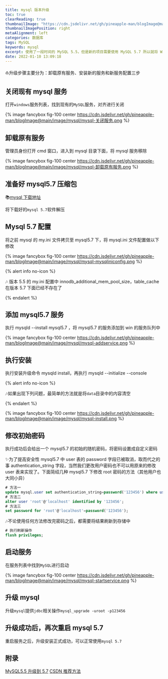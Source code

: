 ```yaml
---
title: mysql 版本升级
toc: true
clearReading: true
thumbnailImage: "https://cdn.jsdelivr.net/gh/pineapple-man/blogImage@main/image/mysql/mysql.jpg"
thumbnailImagePosition: right
metaAlignment: left
categories: 数据库
tags: MySQL
keywords: mysql
excerpt: 使用了一段时间的 MySQL 5.5，但是新的项目需要使用 MySQL 5.7 所以就将 Win10 平台上的 MySQL5.5 进行升级
date: 2022-01-10 13:09:18
---
```


<!-- toc -->

:boat:升级步骤主要分为：卸载原有服务、安装新的服务和新服务配置三步

## 关闭现有 mysql 服务

打开`windows`服务列表，找到现有的`MySQL`服务，对齐进行关闭

{% image fancybox fig-100  center https://cdn.jsdelivr.net/gh/pineapple-man/blogImage@main/image/mysql/mysql-关闭服务.png %}

## 卸载原有服务

管理员身份打开 cmd 窗口，进入到 mysql 目录下面，将 mysql 服务移除

{% image fancybox fig-100  center https://cdn.jsdelivr.net/gh/pineapple-man/blogImage@main/image/mysql/mysql-卸载原有服务.png %}

## 准备好 mysql5.7 压缩包

:books:[mysql 下载地址](https://dev.mysql.com/downloads/mysql/)

将下载好的`mysql 5.7`软件解压

## Mysql 5.7 配置

将之前 mysql 的 my.ini 文件拷贝至 mysql5.7 下，将 mysql.ini 文件配置做以下修改

{% image fancybox fig-100  center https://cdn.jsdelivr.net/gh/pineapple-man/blogImage@main/image/mysql/mysql-mysqliniconfig.png %}

{% alert info no-icon %}

:notes: 版本 5.5 的 my.ini 配置中 innodb_additional_mem_pool_size，table_cache 在版本 5.7 下面已经不存在了

{% endalert %}

## 添加 mysql5.7 服务

执行 mysqld --install mysql5.7 ，将 mysql5.7 的服务添加到 win 的服务队列中

{% image fancybox fig-100  center https://cdn.jsdelivr.net/gh/pineapple-man/blogImage@main/image/mysql/mysql-addservice.png %}

## 执行安装

执行安装升级命令 mysqld install，再执行 mysqld --initialize --console

{% alert info no-icon %}

:notes:如果出现下列问题，最简单的方法就是将`data`目录中的内容清空

{% endalert %}

{% image fancybox fig-100  center https://cdn.jsdelivr.net/gh/pineapple-man/blogImage@main/image/mysql/mysql-install.png %}

## 修改初始密码

执行成功后会给出一个 mysql5.7 的初始的随机密码，将密码设置成自定义密码

:sparkles:为了提高安全性 mysql5.7 中 user 表的 password 字段已被取消，取而代之的事 authentication_string 字段，当然我们更改用户密码也不可以用原来的修改 user 表来实现了。下面简绍几种 mysql5.7 下修改 root 密码的方法（其他用户也大同小异）

```sql
# 方法一
update mysql.user set authentication_string=password('123456') where user='root' and Host = 'localhost';
# 方法二
alter user 'root'@'localhost' identified by '123456';
# 方法三
set password for 'root'@'localhost'=password('123456');
```

:notes:不论使用任何方法修改完密码之后，都需要将结果刷新到存储中

```sql
# 执行刷新操作
flush privileges;
```

## 启动服务

在服务列表中找到`MySQL`进行启动

{% image fancybox fig-100  center https://cdn.jsdelivr.net/gh/pineapple-man/blogImage@main/image/mysql/mysql-startservice.png %}

## 升级 mysql

升级`mysql`提供`jdbc`相关操作`mysql_upgrade -uroot -p123456`

## 升级成功后，再次重启 mysql 5.7

重启服务之后，升级安装正式成功，可以正常使用`mysql 5.7`

## 附录

[MySQL5.5 升级到 5.7](https://cloud.tencent.com/developer/article/1621566?from=article.detail.1671033)
[CSDN 推荐方法](https://blog.csdn.net/qq_33472557/article/details/77726094)
